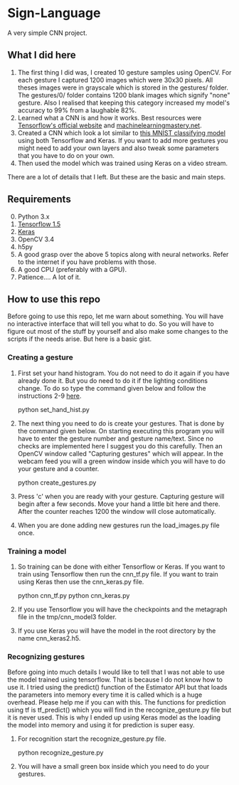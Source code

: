 # Sign-Language
A very simple CNN project.

## What I did here
1. The first thing I did was, I created 10 gesture samples using OpenCV. For each gesture I captured 1200 images which were 30x30 pixels. All theses images were in grayscale which is stored in the gestures/ folder. The gestures/0/ folder contains 1200 blank images which signify "none" gesture. Also I realised that keeping this category increased my model's accuracy to 99% from a laughable 82%.
2. Learned what a CNN is and how it works. Best resources were <a href="https://www.tensorflow.org/get_started/">Tensorflow's official website</a> and <a href="https://machinelearningmastery.net">machinelearningmastery.net</a>.
3. Created a CNN which look a lot similar to <a href="https://www.tensorflow.org/tutorials/layers">this MNIST classifying model</a> using both Tensorflow and Keras. If you want to add more gestures you might need to add your own layers and also tweak some parameters that you have to do on your own.
4. Then used the model which was trained using Keras on a video stream.

There are a lot of details that I left. But these are the basic and main steps.

## Requirements
0. Python 3.x
1. <a href="tensorflow.org">Tensorflow 1.5</a>
2. <a href="keras.io">Keras</a>
3. OpenCV 3.4
4. h5py
5. A good grasp over the above 5 topics along with neural networks. Refer to the internet if you have problems with those.
6. A good CPU (preferably with a GPU).
7. Patience.... A lot of it.

## How to use this repo
Before going to use this repo, let me warn about something. You will have no interactive interface that will tell you what to do. So you will have to figure out most of the stuff by yourself and also make some changes to the scripts if the needs arise. But here is a basic gist.

### Creating a gesture
1. First set your hand histogram. You do not need to do it again if you have already done it. But you do need to do it if the lighting conditions change. To do so type the command given below and follow the instructions 2-9 <a href="https://github.com/EvilPort2/Simple-OpenCV-Calculator/blob/master/README.md">here</a>.
    
    python set_hand_hist.py
    
2. The next thing you need to do is create your gestures. That is done by the command given below. On starting executing this program you will have to enter the gesture number and gesture name/text. Since no checks are implemented here I suggest you do this carefully. Then an OpenCV window called "Capturing gestures" which will appear. In the webcam feed you will a green window inside which you will have to do your gesture and a counter.

    python create_gestures.py
    
3. Press 'c' when you are ready with your gesture. Capturing gesture will begin after a few seconds. Move your hand a little bit here and there. After the counter reaches 1200 the window will close automatically.
4. When you are done adding new gestures run the load_images.py file once.

### Training a model
1. So training can be done with either Tensorflow or Keras. If you want to train using Tensorflow then run the cnn_tf.py file. If you want to train using Keras then use the cnn_keras.py file.
  
    python cnn_tf.py
    python cnn_keras.py

2. If you use Tensorflow you will have the checkpoints and the metagraph file in the tmp/cnn_model3 folder.
3. If you use Keras you will have the model in the root directory by the name cnn_keras2.h5.

### Recognizing gestures
Before going into much details I would like to tell that I was not able to use the model trained using tensorflow. That is because I do not know how to use it. I tried using the predict() function of the Estimator API but that loads the parameters into memory every time it is called which is a huge overhead. Please help me if you can with this. The functions for prediction using tf is tf_predict() which you will find in the recognize_gesture.py file but it is never used.
This is why I ended up using Keras model as the loading the model into memory and using it for prediction is super easy.
1. For recognition start the recognize_gesture.py file.

    python recognize_gesture.py
2. You will have a small green box inside which you need to do your gestures.
